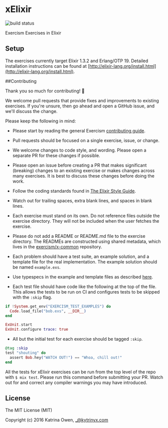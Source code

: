 # xElixir
![build status](https://travis-ci.org/exercism/xelixir.svg?branch=master)

Exercism Exercises in Elixir

## Setup

The exercises currently target Elixir 1.3.2 and Erlang/OTP 19. Detailed installation instructions can be found at [http://elixir-lang.org/install.html](http://elixir-lang.org/install.html).

##Contributing

Thank you so much for contributing! :tada:

We welcome pull requests that provide fixes and improvements to existing exercises. If you're unsure, then go ahead and open a GitHub issue, and we'll discuss the change.

Please keep the following in mind:

- Please start by reading the general Exercism [contributing guide](https://github.com/exercism/x-api/blob/master/CONTRIBUTING.md#the-exercise-data).

- Pull requests should be focused on a single exercise, issue, or change.

- We welcome changes to code style, and wording. Please open a separate PR for these changes if possible.

- Please open an issue before creating a PR that makes significant (breaking) changes to an existing exercise or makes changes across many exercises. It is best to discuss these changes before doing the work.

- Follow the coding standards found in [The Elixir Style Guide](https://github.com/niftyn8/elixir_style_guide).

- Watch out for trailing spaces, extra blank lines, and spaces in blank lines.

- Each exercise must stand on its own. Do not reference files outside the exercise directory. They will not be included when the user fetches the exercise.

- Please do not add a README or README.md file to the exercise directory. The READMEs are constructed using shared metadata, which lives in the
[exercism/x-common](https://github.com/exercism/x-common) repository.

- Each problem should have a test suite, an example solution, and a template file for the real implementation.
The example solution should be named `example.exs`.

- Use typespecs in the example and template files as described [here](http://elixir-lang.org/getting-started/typespecs-and-behaviours.html).

- Each test file should have code like the following at the top of the file. This allows the tests to be run on CI and configures tests to be skipped with the `:skip` flag.

```elixir
if !System.get_env("EXERCISM_TEST_EXAMPLES") do
  Code.load_file("bob.exs", __DIR__)
end

ExUnit.start
ExUnit.configure trace: true
```

- All but the initial test for each exercise should be tagged `:skip`.

```elixir
@tag :skip
test "shouting" do
  assert Bob.hey("WATCH OUT!") == "Whoa, chill out!"
end
```

All the tests for xElixir exercises can be run from the top level of the repo with `$ mix test`. Please run this command before submitting your PR. Watch out for and correct any compiler warnings you may have introduced.

## License

The MIT License (MIT)

Copyright (c) 2016 Katrina Owen, _@kytrinyx.com
